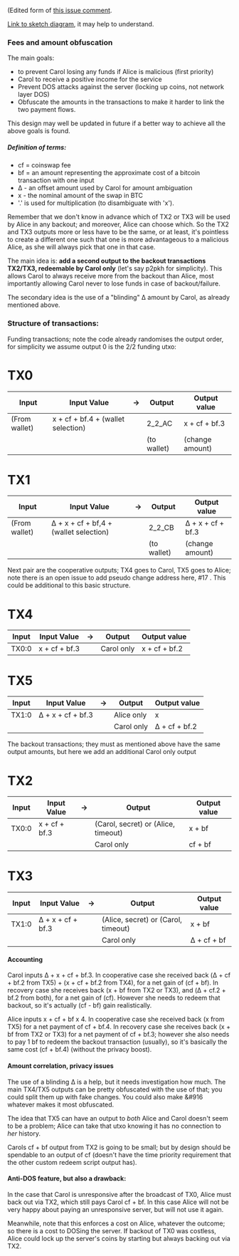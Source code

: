 (Edited form of [this issue comment](https://github.com/AdamISZ/CoinSwapCS/issues/8#issuecomment-299255003).

[Link to sketch diagram](http://imgur.com/a/m54m7), it may help to understand.

### Fees and amount obfuscation

The main goals:

* to prevent Carol losing any funds if Alice is malicious (first priority)
* Carol to receive a positive income for the service
* Prevent DOS attacks against the server (locking up coins, not network layer DOS)
* Obfuscate the amounts in the transactions to make it harder to link the two payment flows.

This design may well be updated in future if a better way to achieve all the above
goals is found.

##### Definition of terms:

* cf = coinswap fee
* bf = an amount representing the approximate cost of a bitcoin transaction with one input
* &#916; - an offset amount used by Carol for amount ambiguation
* x - the nominal amount of the swap in BTC
* '.' is used for multiplication (to disambiguate with 'x').

Remember that we don't know in advance which of TX2 or TX3 will be used by Alice in any backout; and moreover, Alice can choose which. So the TX2 and TX3 outputs more or less have to be the same, or at least, it's pointless to create a different one such that one is more advantageous to a malicious Alice, as she will always pick that one in that case.

The main idea is: **add a second output to the backout transactions TX2/TX3, redeemable by Carol only** (let's say p2pkh for simplicity). This allows Carol to always receive more from the backout than Alice, most importantly allowing Carol never to lose funds in case of backout/failure. 

The secondary idea is the use of a "blinding" &#916; amount by Carol, as already mentioned above.

### Structure of transactions:

Funding transactions; note the code already randomises the output order, for simplicity we assume output 0 is the 2/2 funding utxo:

TX0
====
Input | Input Value | -> | Output | Output value
--- | --- | --- | --- | --- 
(From wallet) | x + cf + bf.4 + (wallet selection) | | 2_2_AC | x + cf + bf.3
 | | | | (to wallet) | (change amount)

TX1
====
Input | Input Value | -> | Output | Output value
--- | --- | --- | --- | --- 
(From wallet) | &#916; + x + cf + bf,4 + (wallet selection) | | 2_2_CB | &#916; + x + cf + bf.3
 | | | | (to wallet) | (change amount)

Next pair are the cooperative outputs; TX4 goes to Carol, TX5 goes to Alice; note there is an open issue to add pseudo change address here, #17 . This could be additional to this basic structure.

TX4
====
Input | Input Value | -> | Output | Output value
--- | --- | --- | --- | --- 
TX0:0 | x + cf + bf.3 | | Carol only | x + cf + bf.2

TX5
====
Input | Input Value | -> | Output | Output value
--- | --- | --- | --- | --- 
TX1:0 | &#916; + x + cf + bf.3 | | Alice only | x
 | | | | Carol only | &#916; + cf + bf.2

The backout transactions; they must as mentioned above have the same output amounts, but here we add an additional Carol only output


TX2
====
Input | Input Value | -> | Output | Output value
--- | --- | --- | --- | --- 
TX0:0 | x + cf + bf.3 | | (Carol, secret) or (Alice, timeout) | x + bf
 | | | | Carol only | cf + bf

TX3
====
Input | Input Value | -> | Output | Output value
--- | --- | --- | --- | --- 
TX1:0 | &#916; + x + cf + bf.3 | | (Alice, secret) or (Carol, timeout) | x + bf
 | | | | Carol only | &#916; + cf + bf

#### Accounting

Carol inputs &#916; + x + cf + bf.3. In cooperative case she received back (&#916; + cf + bf.2 from TX5) + (x + cf + bf.2 from TX4), for a net gain of (cf + bf). In recovery case she receives back (x + bf from TX2 or TX3), and (&#916; + cf.2 + bf.2 from both), for a net gain of (cf). However she needs to redeem that backout, so it's actually (cf - bf) gain realistically.

Alice inputs x + cf + bf x 4. In cooperative case she received back (x from TX5) for a net payment of cf + bf.4. In recovery case she receives back (x + bf from TX2 or TX3) for a net payment of cf + bf.3; however she also needs to pay 1 bf to redeem the backout transaction (usually), so it's basically the same cost (cf + bf.4) (without the privacy boost).

#### Amount correlation, privacy issues

The use of a blinding &#916; is a help, but it needs investigation how much. The main TX4/TX5 outputs can be pretty obfuscated with the use of that; you could split them up with fake changes. You could also make &#916 whatever makes it most obfuscated.

The idea that TX5 can have an output to *both* Alice and Carol doesn't seem to be a problem; Alice can take that utxo knowing it has no connection to *her* history.

Carols cf + bf output from TX2 is going to be small; but by design should be spendable to an output of cf (doesn't have the time priority requirement that the other custom redeem script output has).

#### Anti-DOS feature, but also a drawback:

In the case that Carol is unresponsive after the broadcast of TX0, Alice must back
out via TX2, which still pays Carol cf + bf. In this case Alice will not be very
happy about paying an unresponsive server, but will not use it again.

Meanwhile, note that this enforces a cost on Alice, whatever the outcome;
so there is a cost to DOSing the server. If backout of TX0 was costless,
Alice could lock up the server's coins by starting but always backing out via TX2.